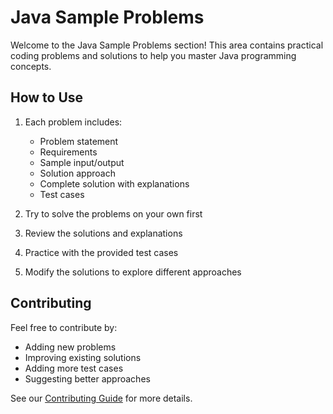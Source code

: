 # Java Sample Problems

Welcome to the Java Sample Problems section! This area contains practical coding problems and solutions to help you master Java programming concepts.


## How to Use

1. Each problem includes:
   - Problem statement
   - Requirements
   - Sample input/output
   - Solution approach
   - Complete solution with explanations
   - Test cases

2. Try to solve the problems on your own first
3. Review the solutions and explanations
4. Practice with the provided test cases
5. Modify the solutions to explore different approaches

## Contributing

Feel free to contribute by:
- Adding new problems
- Improving existing solutions
- Adding more test cases
- Suggesting better approaches

See our [Contributing Guide](../CONTRIBUTING.md) for more details. 